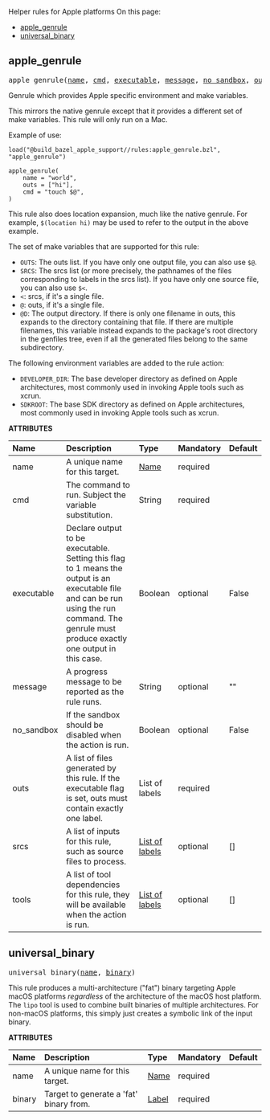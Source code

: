 <!-- Generated with Stardoc, Do Not Edit! -->

Helper rules for Apple platforms
On this page:

  * [apple_genrule](#apple_genrule)
  * [universal_binary](#universal_binary)

<a id="#apple_genrule"></a>

## apple_genrule

<pre>
apple_genrule(<a href="#apple_genrule-name">name</a>, <a href="#apple_genrule-cmd">cmd</a>, <a href="#apple_genrule-executable">executable</a>, <a href="#apple_genrule-message">message</a>, <a href="#apple_genrule-no_sandbox">no_sandbox</a>, <a href="#apple_genrule-outs">outs</a>, <a href="#apple_genrule-srcs">srcs</a>, <a href="#apple_genrule-tools">tools</a>)
</pre>

Genrule which provides Apple specific environment and make variables.

This mirrors the native genrule except that it provides a different set of
make variables. This rule will only run on a Mac.

Example of use:

```
load("@build_bazel_apple_support//rules:apple_genrule.bzl", "apple_genrule")

apple_genrule(
    name = "world",
    outs = ["hi"],
    cmd = "touch $@",
)
```

This rule also does location expansion, much like the native genrule.
For example, `$(location hi)` may be used to refer to the output in the
above example.

The set of make variables that are supported for this rule:

* `OUTS`: The outs list. If you have only one output file, you can also use
          `$@`.
* `SRCS`: The srcs list (or more precisely, the pathnames of the files
          corresponding to labels in the srcs list). If you have only one
          source file, you can also use `$<`.
* `<`: srcs, if it's a single file.
* `@`: outs, if it's a single file.
* `@D`: The output directory. If there is only one filename in outs, this
        expands to the directory containing that file. If there are
        multiple filenames, this variable instead expands to the package's
        root directory in the genfiles tree, even if all the generated
        files belong to the same subdirectory.

The following environment variables are added to the rule action:

* `DEVELOPER_DIR`: The base developer directory as defined on Apple
                   architectures, most commonly used in invoking Apple
                   tools such as xcrun.
* `SDKROOT`: The base SDK directory as defined on Apple architectures, most
             commonly used in invoking Apple tools such as xcrun.


**ATTRIBUTES**


| Name  | Description | Type | Mandatory | Default |
| :------------- | :------------- | :------------- | :------------- | :------------- |
| <a id="apple_genrule-name"></a>name |  A unique name for this target.   | <a href="https://bazel.build/docs/build-ref.html#name">Name</a> | required |  |
| <a id="apple_genrule-cmd"></a>cmd |  The command to run. Subject the variable substitution.   | String | required |  |
| <a id="apple_genrule-executable"></a>executable |  Declare output to be executable. Setting this flag to 1 means the output is an executable file and can be run using the run command. The genrule must produce exactly one output in this case.   | Boolean | optional | False |
| <a id="apple_genrule-message"></a>message |  A progress message to be reported as the rule runs.   | String | optional | "" |
| <a id="apple_genrule-no_sandbox"></a>no_sandbox |  If the sandbox should be disabled when the action is run.   | Boolean | optional | False |
| <a id="apple_genrule-outs"></a>outs |  A list of files generated by this rule. If the executable flag is set, outs must contain exactly one label.   | List of labels | required |  |
| <a id="apple_genrule-srcs"></a>srcs |  A list of inputs for this rule, such as source files to process.   | <a href="https://bazel.build/docs/build-ref.html#labels">List of labels</a> | optional | [] |
| <a id="apple_genrule-tools"></a>tools |  A list of tool dependencies for this rule, they will be available when the action is run.   | <a href="https://bazel.build/docs/build-ref.html#labels">List of labels</a> | optional | [] |


<a id="#universal_binary"></a>

## universal_binary

<pre>
universal_binary(<a href="#universal_binary-name">name</a>, <a href="#universal_binary-binary">binary</a>)
</pre>


This rule produces a multi-architecture ("fat") binary targeting Apple macOS
platforms *regardless* of the architecture of the macOS host platform. The
`lipo` tool is used to combine built binaries of multiple architectures. For
non-macOS platforms, this simply just creates a symbolic link of the input
binary.


**ATTRIBUTES**


| Name  | Description | Type | Mandatory | Default |
| :------------- | :------------- | :------------- | :------------- | :------------- |
| <a id="universal_binary-name"></a>name |  A unique name for this target.   | <a href="https://bazel.build/docs/build-ref.html#name">Name</a> | required |  |
| <a id="universal_binary-binary"></a>binary |  Target to generate a 'fat' binary from.   | <a href="https://bazel.build/docs/build-ref.html#labels">Label</a> | required |  |


